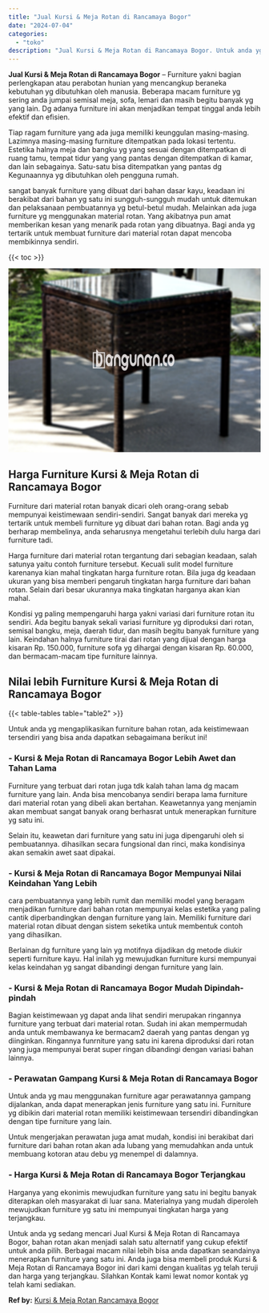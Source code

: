 ```yaml
---
title: "Jual Kursi & Meja Rotan di Rancamaya Bogor"
date: "2024-07-04"
categories: 
  - "toko"
description: "Jual Kursi & Meja Rotan di Rancamaya Bogor. Untuk anda yg sedang mencari Jual Kursi & Meja Rotan di Rancamaya Bogor, bahan rotan akan menjadi salah satu alte..."
---
```


**Jual Kursi & Meja Rotan di Rancamaya Bogor** – Furniture yakni bagian perlengkapan atau perabotan hunian yang mencangkup beraneka kebutuhan yg dibutuhkan oleh manusia. Beberapa macam furniture yg sering anda jumpai semisal meja, sofa, lemari dan masih begitu banyak yg yang lain. Dg adanya furniture ini akan menjadikan tempat tinggal anda lebih efektif dan efisien.

Tiap ragam furniture yang ada juga memiliki keunggulan masing-masing. Lazimnya masing-masing furniture ditempatkan pada lokasi tertentu. Estetika halnya meja dan bangku yg yang sesuai dengan ditempatkan di ruang tamu, tempat tidur yang yang pantas dengan ditempatkan di kamar, dan lain sebagainya. Satu-satu bisa ditempatkan yang pantas dg Kegunaannya yg dibutuhkan oleh pengguna rumah.

sangat banyak furniture yang dibuat dari bahan dasar kayu, keadaan ini berakibat dari bahan yg satu ini sungguh-sungguh mudah untuk ditemukan dan pelaksanaan pembuatannya yg betul-betul mudah. Melainkan ada juga furniture yg menggunakan material rotan. Yang akibatnya pun amat memberikan kesan yang menarik pada rotan yang dibuatnya. Bagi anda yg tertarik untuk membuat furniture dari material rotan dapat mencoba membikinnya sendiri.

{{< toc >}}

![Jual Kursi & Meja Rotan di Rancamaya Bogor](/images/kursi-meja-rotan-murah04.png)

## Harga Furniture Kursi & Meja Rotan di Rancamaya Bogor

Furniture dari material rotan banyak dicari oleh orang-orang sebab mempunyai keistimewaan sendiri-sendiri. Sangat banyak dari mereka yg tertarik untuk membeli furniture yg dibuat dari bahan rotan. Bagi anda yg berharap membelinya, anda seharusnya mengetahui terlebih dulu harga dari furniture tadi.

Harga furniture dari material rotan tergantung dari sebagian keadaan, salah satunya yaitu contoh furniture tersebut. Kecuali sulit model furniture karenanya kian mahal tingkatan harga furniture rotan. Bila juga dg keadaan ukuran yang bisa memberi pengaruh tingkatan harga furniture dari bahan rotan. Selain dari besar ukurannya maka tingkatan harganya akan kian mahal.

Kondisi yg paling mempengaruhi harga yakni variasi dari furniture rotan itu sendiri. Ada begitu banyak sekali variasi furniture yg diproduksi dari rotan, semisal bangku, meja, daerah tidur, dan masih begitu banyak furniture yang lain. Keindahan halnya furniture tirai dari rotan yang dijual dengan harga kisaran Rp. 150.000, furniture sofa yg dihargai dengan kisaran Rp. 60.000, dan bermacam-macam tipe furniture lainnya.

## Nilai lebih Furniture Kursi & Meja Rotan di Rancamaya Bogor

{{< table-tables table="table2" >}}

Untuk anda yg mengaplikasikan furniture bahan rotan, ada keistimewaan tersendiri yang bisa anda dapatkan sebagaimana berikut ini!

### \- Kursi & Meja Rotan di Rancamaya Bogor Lebih Awet dan Tahan Lama

Furniture yang terbuat dari rotan juga tdk kalah tahan lama dg macam furniture yang lain. Anda bisa mencobanya sendiri berapa lama furniture dari material rotan yang dibeli akan bertahan. Keawetannya yang menjamin akan membuat sangat banyak orang berhasrat untuk menerapkan furniture yg satu ini.

Selain itu, keawetan dari furniture yang satu ini juga dipengaruhi oleh si pembuatannya. dihasilkan secara fungsional dan rinci, maka kondisinya akan semakin awet saat dipakai.

### \- Kursi & Meja Rotan di Rancamaya Bogor Mempunyai Nilai Keindahan Yang Lebih

cara pembuatannya yang lebih rumit dan memiliki model yang beragam menjadikan furniture dari bahan rotan mempunyai kelas estetika yang paling cantik diperbandingkan dengan furniture yang lain. Memiliki furniture dari material rotan dibuat dengan sistem seketika untuk membentuk contoh yang dihasilkan.

Berlainan dg furniture yang lain yg motifnya dijadikan dg metode diukir seperti furniture kayu. Hal inilah yg mewujudkan furniture kursi mempunyai kelas keindahan yg sangat dibandingi dengan furniture yang lain.

### \- Kursi & Meja Rotan di Rancamaya Bogor Mudah Dipindah-pindah

Bagian keistimewaan yg dapat anda lihat sendiri merupakan ringannya furniture yang terbuat dari material rotan. Sudah ini akan mempermudah anda untuk membawanya ke bermacam2 daerah yang pantas dengan yg diinginkan. Ringannya funrniture yang satu ini karena diproduksi dari rotan yang juga mempunyai berat super ringan dibandingi dengan variasi bahan lainnya.

### \- Perawatan Gampang Kursi & Meja Rotan di Rancamaya Bogor

Untuk anda yg mau menggunakan furniture agar perawatannya gampang dijalankan, anda dapat menerapkan jenis furniture yang satu ini. Furniture yg dibikin dari material rotan memiliki keistimewaan tersendiri dibandingkan dengan tipe furniture yang lain.

Untuk mengerjakan perawatan juga amat mudah, kondisi ini berakibat dari furniture dari bahan rotan akan ada lubang yang memudahkan anda untuk membuang kotoran atau debu yg menempel di dalamnya.

### \- Harga Kursi & Meja Rotan di Rancamaya Bogor Terjangkau

Harganya yang ekonimis mewujudkan furniture yang satu ini begitu banyak diterapkan oleh masyarakat di luar sana. Materialnya yang mudah diperoleh mewujudkan furniture yg satu ini mempunyai tingkatan harga yang terjangkau.

Untuk anda yg sedang mencari Jual Kursi & Meja Rotan di Rancamaya Bogor, bahan rotan akan menjadi salah satu alternatif yang cukup efektif untuk anda pilih. Berbagai macam nilai lebih bisa anda dapatkan seandainya menerapkan furniture yang satu ini. Anda juga bisa membeli produk Kursi & Meja Rotan di Rancamaya Bogor ini dari kami dengan kualitas yg telah teruji dan harga yang terjangkau. Silahkan Kontak kami lewat nomor kontak yg telah kami sediakan.

**Ref by:** [Kursi & Meja Rotan Rancamaya Bogor](https://id.wikipedia.org/wiki/Kursi)
